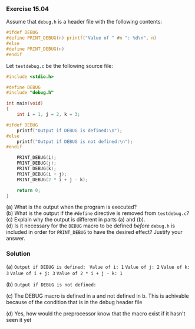 ### Exercise 15.04

Assume that `debug.h` is a header file with the following contents:

```c
#ifdef DEBUG
#define PRINT_DEBUG(n) printf("Value of " #n ": %d\n", n)
#else
#define PRINT_DEBUG(n)
#endif
```

Let `testdebug.c` be the following source file:

```c
#include <stdio.h>

#define DEBUG
#include "debug.h"

int main(void)
{
    int i = 1, j = 2, k = 3;

#ifdef DEBUG
    printf("Output if DEBUG is defined:\n");
#else
    printf("Output if DEBUG is not defined:\n");
#endif

    PRINT_DEBUG(i);
    PRINT_DEBUG(j);
    PRINT_DEBUG(k);
    PRINT_DEBUG(i + j);
    PRINT_DEBUG(2 * i + j - k);

    return 0;
}
```

(a) What is the output when the program is executed?  
(b) What is the output if the `#define` directive is removed from `testdebug.c`?  
(c) Explain why the output is different in parts (a) and (b).  
(d) Is it necessary for the `DEBUG` macro to be defined *before* `debug.h` is
included in order for `PRINT_DEBUG` to have the desired effect? Justify your
answer.

### Solution
(a) 
`Output if DEBUG is defined: `
`Value of i: 1`
`Value of j: 2`
`Value of k: 3`
`Value of i + j: 3`
`Value of 2 * i + j - k: 1`

(b)
`Output if DEBUG is not defined: `

(c) The DEBUG macro is defined in a and not defined in b. This is achivable because of the condition that is in the debug header file

(d) Yes, how would the preprocessor know that the macro exist if it hasn't seen it yet
